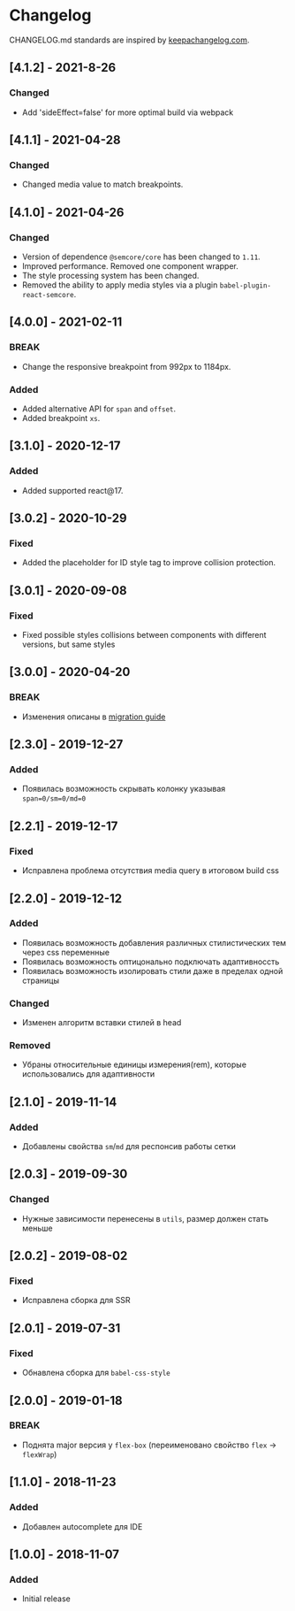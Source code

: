 # Changelog

CHANGELOG.md standards are inspired by [keepachangelog.com](https://keepachangelog.com/en/1.0.0/).

## [4.1.2] - 2021-8-26

### Changed

- Add 'sideEffect=false' for more optimal build via webpack

## [4.1.1] - 2021-04-28

### Changed

- Changed media value to match breakpoints.

## [4.1.0] - 2021-04-26

### Changed

- Version of dependence `@semcore/core` has been changed to `1.11`.
- Improved performance. Removed one component wrapper.
- The style processing system has been changed.
- Removed the ability to apply media styles via a plugin `babel-plugin-react-semcore`.

## [4.0.0] - 2021-02-11

### BREAK

- Change the responsive breakpoint from 992px to 1184px.

### Added

- Added alternative API for `span` and `offset`.
- Added breakpoint `xs`.

## [3.1.0] - 2020-12-17

### Added

- Added supported react@17.

## [3.0.2] - 2020-10-29

### Fixed

- Added the placeholder for ID style tag to improve collision protection.

## [3.0.1] - 2020-09-08

### Fixed

- Fixed possible styles collisions between components with different versions, but same styles

## [3.0.0] - 2020-04-20

### BREAK

- Изменения описаны в [migration guide](/internal/migration-guide)

## [2.3.0] - 2019-12-27

### Added

- Появилась возможность скрывать колонку указывая `span=0/sm=0/md=0`

## [2.2.1] - 2019-12-17

### Fixed

- Исправлена проблема отсутствия media query в итоговом build css

## [2.2.0] - 2019-12-12

### Added

- Появилась возможность добавления различных стилистических тем через css переменные
- Появилась возможность оптицонально подключать адаптивноссть
- Появилась возможность изолировать стили даже в пределах одной страницы

### Changed

- Изменен алгоритм вставки стилей в head

### Removed

- Убраны относительные единицы измерения(rem), которые использовались для адаптивности

## [2.1.0] - 2019-11-14

### Added

- Добавлены свойства `sm`/`md` для респонсив работы сетки

## [2.0.3] - 2019-09-30

### Changed

- Нужные зависимости перенесены в `utils`, размер должен стать меньше

## [2.0.2] - 2019-08-02

### Fixed

- Исправлена сборка для SSR

## [2.0.1] - 2019-07-31

### Fixed

- Обнавлена сборка для `babel-css-style`

## [2.0.0] - 2019-01-18

### BREAK

- Поднята major версия у `flex-box` (переименовано свойство `flex` -> `flexWrap`)

## [1.1.0] - 2018-11-23

### Added

- Добавлен autocomplete для IDE

## [1.0.0] - 2018-11-07

### Added

- Initial release
